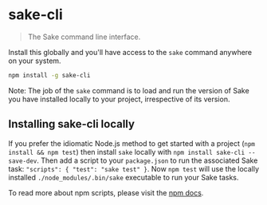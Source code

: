 # sake-cli
> The Sake command line interface.

Install this globally and you'll have access to the `sake` command anywhere on
your system.

```bash
npm install -g sake-cli
```

Note: The job of the `sake` command is to load and run the version of Sake you
have installed locally to your project, irrespective of its version.

## Installing sake-cli locally

If you prefer the idiomatic Node.js method to get started with a project (`npm
install && npm test`) then install `sake` locally with `npm install sake-cli
--save-dev`. Then add a script to your `package.json` to run the associated Sake
task: `"scripts": { "test": "sake test" }`. Now `npm test` will use the locally
installed `./node_modules/.bin/sake` executable to run your Sake tasks.

To read more about npm scripts, please visit the [npm docs][npm-docs].

[npm-docs]: https://docs.npmjs.com/misc/scripts
